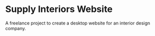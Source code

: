 # Supply Interiors Website

A freelance project to create a desktop website for an interior design company. 
